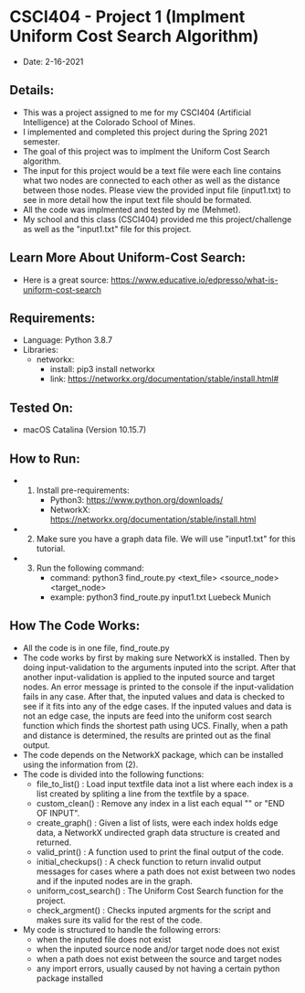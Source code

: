 # CSCI404 - Project 1 (Implment Uniform Cost Search Algorithm)
- Date: 2-16-2021

## Details:
- This was a project assigned to me for my CSCI404 (Artificial Intelligence) at the Colorado School of Mines.
- I implemented and completed this project during the Spring 2021 semester.
- The goal of this project was to implment the Uniform Cost Search algorithm.
- The input for this project would be a text file were each line contains what two nodes are connected to each other as well as the distance between those nodes. Please view the provided input file (input1.txt) to see in more detail how the input text file should be formated.
- All the code was implmented and tested by me (Mehmet).
- My school and this class (CSCI404) provided me this project/challenge as well as the "input1.txt" file for this project. 

## Learn More About Uniform-Cost Search:
- Here is a great source: https://www.educative.io/edpresso/what-is-uniform-cost-search

## Requirements:
- Language: Python 3.8.7
- Libraries:
	- networkx:
		- install: pip3 install networkx
		- link: https://networkx.org/documentation/stable/install.html#

## Tested On:
- macOS Catalina (Version 10.15.7)

## How to Run:
- 1) Install pre-requirements:
		- Python3: https://www.python.org/downloads/
		- NetworkX: https://networkx.org/documentation/stable/install.html
- 2) Make sure you have a graph data file. We will use "input1.txt" for this tutorial.
- 3) Run the following command:
		- command:	python3 find_route.py <text_file> <source_node> <target_node>
		- example:	python3 find_route.py input1.txt Luebeck Munich

## How The Code Works:
- All the code is in one file, find_route.py
- The code works by first by making sure NetworkX is installed. Then by doing input-validation to the arguments inputed into the script. After that another input-validation is applied to the inputed source and target nodes. An error message is printed to the console if the input-validation fails in any case. After that, the inputed values and data is checked to see if it fits into any of the edge cases. If the inputed values and data is not an edge case, the inputs are feed into the uniform cost search function which finds the shortest path using UCS. Finally, when a path and distance is determined, the results are printed out as the final output.
- The code depends on the NetworkX package, which can be installed using the information from (2).
- The code is divided into the following functions:
	- file_to_list() : Load input textfile data inot a list where each index is a list created by spliting a line from the textfile by a space.
	- custom_clean() : Remove any index in a list each equal "" or "END OF INPUT".
	- create_graph() : Given a list of lists, were each index holds edge data, a NetworkX undirected graph data structure is created and returned.
	- valid_print() : A function used to print the final output of the code.
	- initial_checkups() : A check function to return invalid output messages for cases where a path does not exist between two nodes and if the inputed nodes are in the graph.
	- uniform_cost_search() : The Uniform Cost Search function for the project.
	- check_argment() : Checks inputed argments for the script and makes sure its valid for the rest of the code.
- My code is structured to handle the following errors:
	- when the inputed file does not exist
	- when the inputed source node and/or target node does not exist
	- when a path does not exist between the source and target nodes
	- any import errors, usually caused by not having a certain python package installed
